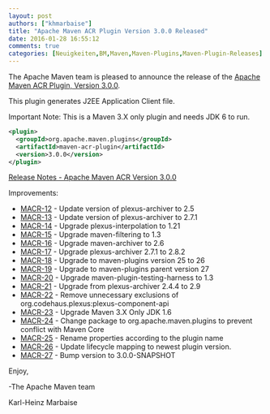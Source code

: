 ```yaml
---
layout: post
authors: ["khmarbaise"]
title: "Apache Maven ACR Plugin Version 3.0.0 Released"
date: 2016-01-28 16:55:12
comments: true
categories: [Neuigkeiten,BM,Maven,Maven-Plugins,Maven-Plugin-Releases]
---
```

The Apache Maven team is pleased to announce the release of the 
[Apache Maven ACR Plugin, Version 3.0.0](https://maven.apache.org/plugins/maven-acr-plugin).

This plugin generates J2EE Application Client file.

Important Note: This is a Maven 3.X only plugin and needs JDK 6 to run.

```xml
<plugin>
  <groupId>org.apache.maven.plugins</groupId>
  <artifactId>maven-acr-plugin</artifactId>
  <version>3.0.0</version>
</plugin>
```

<!-- more -->

[Release Notes - Apache Maven ACR Version 3.0.0](https://issues.apache.org/jira/secure/ReleaseNote.jspa?projectId=12317020&amp;version=12330202)

Improvements:

 * [MACR-12](https://issues.apache.org/jira/browse/MACR-12) -  Update version of plexus-archiver to 2.5
 * [MACR-13](https://issues.apache.org/jira/browse/MACR-13) -  Update version of plexus-archiver to 2.7.1
 * [MACR-14](https://issues.apache.org/jira/browse/MACR-14) -  Upgrade plexus-interpolation to 1.21
 * [MACR-15](https://issues.apache.org/jira/browse/MACR-15) -  Upgrade maven-filtering to 1.3
 * [MACR-16](https://issues.apache.org/jira/browse/MACR-16) -  Upgrade maven-archiver to 2.6
 * [MACR-17](https://issues.apache.org/jira/browse/MACR-17) -  Upgrade plexus-archiver 2.7.1 to 2.8.2
 * [MACR-18](https://issues.apache.org/jira/browse/MACR-18) -  Upgrade to maven-plugins version 25 to 26
 * [MACR-19](https://issues.apache.org/jira/browse/MACR-19) -  Upgrade to maven-plugins parent version 27
 * [MACR-20](https://issues.apache.org/jira/browse/MACR-20) -  Upgrade maven-plugin-testing-harness to 1.3
 * [MACR-21](https://issues.apache.org/jira/browse/MACR-21) -  Upgrade from plexus-archiver 2.4.4 to 2.9
 * [MACR-22](https://issues.apache.org/jira/browse/MACR-22) -  Remove unnecessary exclusions of org.codehaus.plexus:plexus-component-api
 * [MACR-23](https://issues.apache.org/jira/browse/MACR-23) -  Upgrade Maven 3.X Only JDK 1.6
 * [MACR-24](https://issues.apache.org/jira/browse/MACR-24) -  Change package to org.apache.maven.plugins to prevent conflict with Maven Core
 * [MACR-25](https://issues.apache.org/jira/browse/MACR-25) -  Rename properties according to the plugin name
 * [MACR-26](https://issues.apache.org/jira/browse/MACR-26) -  Update lifecycle mapping to newest plugin version.
 * [MACR-27](https://issues.apache.org/jira/browse/MACR-27) -  Bump version to 3.0.0-SNAPSHOT
 
Enjoy,

-The Apache Maven team

Karl-Heinz Marbaise

